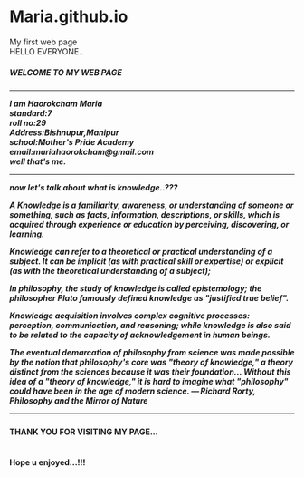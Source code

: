 # Maria.github.io
My first web page<br>
HELLO EVERYONE..
<h5>WELCOME TO MY WEB PAGE<h5><hr>
I am Haorokcham Maria<br>
standard:7<br>
roll no:29<br>
Address:Bishnupur,Manipur<br>
school:Mother's Pride Academy<br>
email:mariahaorokcham@gmail.com<br>
well that's me.<hr>

now let's talk about what is knowledge..???<br>

A Knowledge is a familiarity, awareness, or understanding of someone or something, such as facts, information, descriptions, or skills, which is acquired through experience or education by perceiving, discovering, or learning.<br>

Knowledge can refer to a theoretical or practical understanding of a subject. It can be implicit (as with practical skill or expertise) or explicit (as with the theoretical understanding of a subject);<br>

In philosophy, the study of knowledge is called epistemology; the philosopher Plato famously defined knowledge as "justified true belief".<br>

Knowledge acquisition involves complex cognitive processes: perception, communication, and reasoning; while knowledge is also said to be related to the capacity of acknowledgement in human beings.<br>

The eventual demarcation of philosophy from science was made possible by the notion that philosophy's core was "theory of knowledge," a theory distinct from the sciences because it was their foundation... Without this idea of a "theory of knowledge," it is hard to imagine what "philosophy" could have been in the age of modern science.
               — Richard Rorty, Philosophy and the Mirror of Nature<br><hr>
<h4>THANK YOU FOR VISITING MY PAGE...<h4><br>
Hope u enjoyed...!!!


